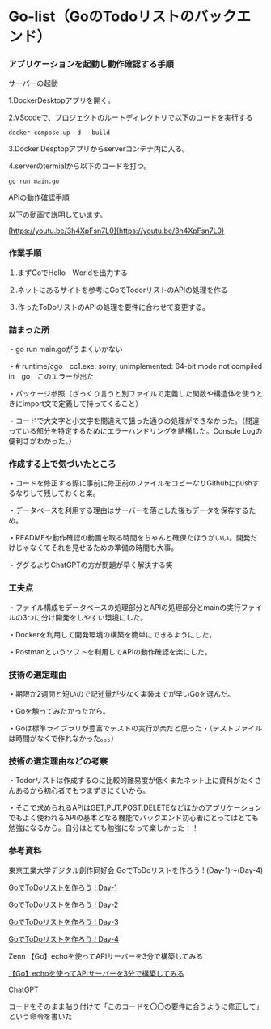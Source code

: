 # Go-list（GoのTodoリストのバックエンド）

### アプリケーションを起動し動作確認する手順

サーバーの起動


1.DockerDesktopアプリを開く。

2.VScodeで、プロジェクトのルートディレクトリで以下のコードを実行する
```
docker compose up -d --build
```
3.Docker Desptopアプリからserverコンテナ内に入る。

4.serverのtermialから以下のコードを打つ。
```
go run main.go
```
APIの動作確認手順

以下の動画で説明しています。

[https://youtu.be/3h4XpFsn7L0](https://youtu.be/3h4XpFsn7L0)


### 作業手順

１.まずGoでHello　Worldを出力する

２.ネットにあるサイトを参考にGoでTodorリストのAPIの処理を作る               

３.作ったToDoリストのAPIの処理を要件に合わせて変更する。

### 詰まった所

・go run main.goがうまくいかない

・# runtime/cgo　cc1.exe: sorry, unimplemented: 64-bit mode not compiled in　go　このエラーが出た

・パッケージ参照（ざっくり言うと別ファイルで定義した関数や構造体を使うときにimport文で定義して持ってくること）

・コードで大文字と小文字を間違えて狙った通りの処理ができなかった。（間違っている部分を特定するためにエラーハンドリングを結構した。Console Logの便利さがわかった。）

### 作成する上で気づいたところ

・コードを修正する際に事前に修正前のファイルをコピーなりGithubにpushするなりして残しておくと楽。

・データベースを利用する理由はサーバーを落とした後もデータを保存するため。

・READMEや動作確認の動画を取る時間をちゃんと確保たほうがいい。開発だけじゃなくてそれを見せるための準備の時間も大事。

・ググるよりChatGPTの方が問題が早く解決する笑

### 工夫点

・ファイル構成をデータベースの処理部分とAPIの処理部分とmainの実行ファイルの3つに分け開発をしやすい環境にした。

・Dockerを利用して開発環境の構築を簡単にできるようにした。

・Postmanというソフトを利用してAPIの動作確認を楽にした。

### 技術の選定理由　

・期限か2週間と短いので記述量が少なく実装までが早いGoを選んだ。

・Goを触ってみたかったから。

・Goは標準ライブラリが豊富でテストの実行が楽だと思った・（テストファイルは時間がなくで作れなかった。。。）

### 技術の選定理由などの考察 

・Todorリストは作成するのに比較的難易度が低くまたネット上に資料がたくさんあるから初心者でもつまずきにくいから。

・そこで求められるAPIはGET,PUT,POST,DELETEなどほかのアプリケーションでもよく使われるAPIの基本となる機能でバックエンド初心者にとってはとても勉強になるから。自分はとても勉強になって楽しかった！！


### 参考資料　

東京工業大学デジタル創作同好会 GoでToDoリストを作ろう ! (Day-1)～(Day-4)

[GoでToDoリストを作ろう ! Day-1](https://trap.jp/post/1515) 

[GoでToDoリストを作ろう ! Day-2](https://trap.jp/post/1302/)

[GoでToDoリストを作ろう ! Day-3](https://trap.jp/post/1517/)

[GoでToDoリストを作ろう ! Day-4](https://trap.jp/post/1518/)


Zenn 【Go】echoを使ってAPIサーバーを3分で構築してみる

[【Go】echoを使ってAPIサーバーを3分で構築してみる](https://zenn.dev/def_yuisato/articles/echo-get-started)

ChatGPT

コードをそのまま貼り付けて「このコードを〇〇の要件に合うように修正して」という命令を書いた







